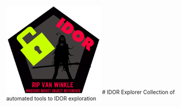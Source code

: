 <img src="/src/icon.png" width="250">
# IDOR Explorer
Collection of automated tools to IDOR exploration
